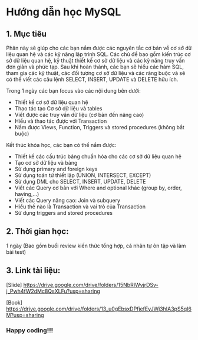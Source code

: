 # Hướng dẫn học MySQL

## 1. Mục tiêu
Phân này sẽ giúp cho các bạn nắm được các nguyên tắc cơ bản về cơ sở dữ liệu quan hệ và các kỹ năng lập trình SQL. Các chủ đề bao gồm kiến trúc cơ sở dữ liệu quan hệ, kỹ thuật thiết kế cơ sở dữ liệu và các kỹ năng truy vấn đơn giản và phức tạp. Sau khi hoàn thành, các bạn sẽ hiểu các hàm SQL, tham gia các kỹ thuật, các đối tượng cơ sở dữ liệu và các ràng buộc và sẽ có thể viết các câu lệnh SELECT, INSERT, UPDATE và DELETE hữu ích.

Trong 1 ngày các bạn focus vào các nội dung bên dưới:
- Thiết kế cơ sở dữ liệu quan hệ
- Thao tác tạo Cơ sở dữ liệu và tables
- Viết được các truy vấn dữ liệu (cơ bản đến nâng cao)
- Hiểu và thao tác được với Transaction
- Nắm được Views, Function, Triggers và stored procedures (không bắt buộc)

Kết thúc khóa học, các bạn có thể nắm được:
- Thiết kế các cấu trúc bảng chuẩn hóa cho các cơ sở dữ liệu quan hệ
- Tạo cơ sở dữ liệu và bảng
- Sử dụng primary and foreign keys
- Sử dụng toán tử thiết lập (UNION, INTERSECT, EXCEPT)
- Sử dụng DML cho SELECT, INSERT, UPDATE, DELETE
- Viết các Query cơ bản với Where and optional khác (group by, order, having,...)
- Viết các Query nâng cao: Join và subquery
- Hiểu thế nào là Transaction và vai trò của Transaction
- Sử dụng triggers and stored procedures

## 2. Thời gian học:
1 ngày (Bao gồm buổi review kiến thức tổng hợp, cá nhân tự ôn tập và làm bài test)

## 3. Link tài liệu:
[Slide] https://drive.google.com/drive/folders/15NbRIWvjrDSv-j_Pwh4fW2dMc8QsXLFu?usp=sharing

[Book] https://drive.google.com/drive/folders/13_u0gEbsxDPfjefEyJWj3hIA3pS5qI6M?usp=sharing

### Happy coding!!!
